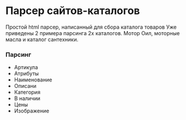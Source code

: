 # Парсер сайтов-каталогов
Простой html парсер, написанный для сбора каталога товаров
Уже приведены 2 примера парсинга 2х каталогов. Мотор Оил, моторные масла и каталог сантехники.

### Парсинг
- Артикула
- Атрибуты
- Наименование
- Описани
- Категория
- В наличии
- Цены
- Изображение

